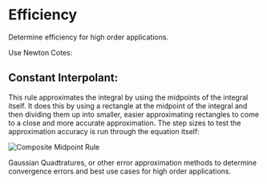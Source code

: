 Efficiency
==========

Determine efficiency for high order applications.

Use Newton Cotes:

Constant Interpolant:
---------------------
This rule approximates the integral by using the midpoints of the integral itself. It does this by using a
rectangle at the midpoint of the integral and then dividing them up into smaller, easier approximating
rectangles to come to a close and more accurate approximation. The step sizes to test the approximation accuracy is run through the equation itself:

![](http://turing.une.edu.au/~amth247/Lectures_2003/Lecture_17/lecture/img22.gif "Composite Midpoint Rule")  




Gaussian Quadtratures, or other error approximation methods to determine convergence errors and best use cases for high order applications. 
